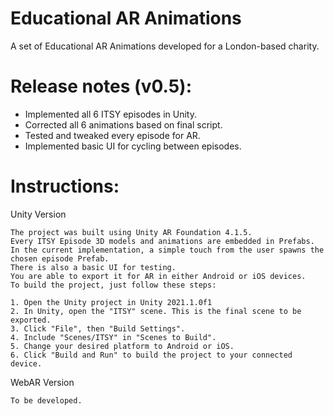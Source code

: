 # Educational AR Animations
A set of Educational AR Animations developed for a London-based charity.

# Release notes (v0.5):
- Implemented all 6 ITSY episodes in Unity.
- Corrected all 6 animations based on final script.
- Tested and tweaked every episode for AR.
- Implemented basic UI for cycling between episodes.

# Instructions:

Unity Version

    The project was built using Unity AR Foundation 4.1.5.
    Every ITSY Episode 3D models and animations are embedded in Prefabs.
    In the current implementation, a simple touch from the user spawns the chosen episode Prefab.
    There is also a basic UI for testing.
    You are able to export it for AR in either Android or iOS devices.
    To build the project, just follow these steps:
    
    1. Open the Unity project in Unity 2021.1.0f1
    2. In Unity, open the "ITSY" scene. This is the final scene to be exported.
    3. Click "File", then "Build Settings".
    4. Include "Scenes/ITSY" in "Scenes to Build".
    5. Change your desired platform to Android or iOS.
    6. Click "Build and Run" to build the project to your connected device.

WebAR Version

    To be developed.